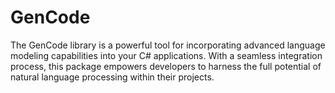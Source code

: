 # GenCode
The GenCode library is a powerful tool for incorporating advanced language modeling capabilities into your C# applications. With a seamless integration process, this package empowers developers to harness the full potential of natural language processing within their projects.
